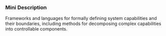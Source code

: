 ### Mini Description

Frameworks and languages for formally defining system capabilities and their boundaries, including methods for decomposing complex capabilities into controllable components.
